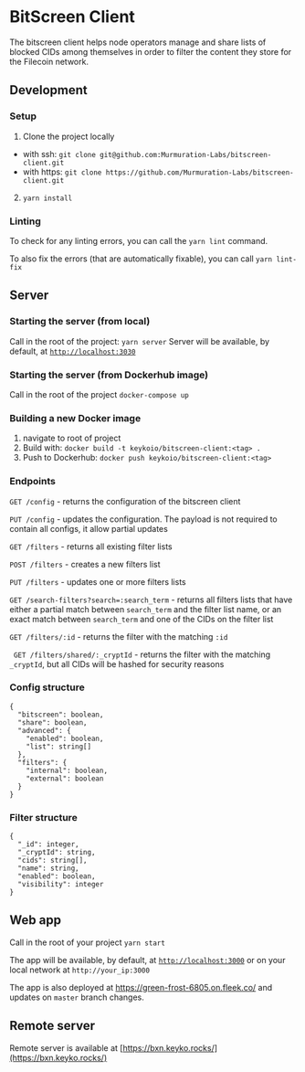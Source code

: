# BitScreen Client
The bitscreen client helps node operators manage and share lists of blocked CIDs among themselves in order to filter the content they store for the Filecoin network.
 
## Development
### Setup
1. Clone the project locally 
  - with ssh: ```git clone git@github.com:Murmuration-Labs/bitscreen-client.git```
  - with https: ```git clone https://github.com/Murmuration-Labs/bitscreen-client.git```
2. ```yarn install```
 
### Linting
To check for any linting errors, you can call the ```yarn lint``` command.

To also fix the errors (that are automatically fixable), you can call ```yarn lint-fix```
 
## Server
### Starting the server (from local)
Call in the root of the project: ```yarn server```
Server will be available, by default, at [```http://localhost:3030```](http://localhost:3030)

### Starting the server (from Dockerhub image)
Call in the root of the project ```docker-compose up```

### Building a new Docker image
1. navigate to root of project
2. Build with: ```docker build -t keykoio/bitscreen-client:<tag> .```
3. Push to Dockerhub: ```docker push keykoio/bitscreen-client:<tag>```
 
### Endpoints
```GET /config``` - returns the configuration of the bitscreen client

```PUT /config``` - updates the configuration. The payload is not required to contain all configs, it allow partial updates

```GET /filters``` - returns all existing filter lists

```POST /filters``` - creates a new filters list

```PUT /filters``` - updates one or more filters lists

```GET /search-filters?search=:search_term``` - returns all filters lists that have either a partial match between ```search_term``` and the filter list name, or an exact match between ```search_term``` and one of the CIDs on the filter list

```GET /filters/:id``` - returns the filter with the matching ```:id```

``` GET /filters/shared/:_cryptId``` - returns the filter with the matching ```_cryptId```, but all CIDs will be hashed for security reasons

### Config structure
```
{
  "bitscreen": boolean,
  "share": boolean,
  "advanced": {
    "enabled": boolean,
    "list": string[]
  },
  "filters": {
    "internal": boolean,
    "external": boolean
  }
}
```

### Filter structure
```
{
  "_id": integer,
  "_cryptId": string,
  "cids": string[],
  "name": string,
  "enabled": boolean,
  "visibility": integer
}
```

## Web app
Call in the root of your project ```yarn start```

The app will be available, by default, at [```http://localhost:3000```](http://localhost:3000) or on your local network at ```http://your_ip:3000```

The app is also deployed at https://green-frost-6805.on.fleek.co/ and updates on `master` branch changes.
 
## Remote server
Remote server is available at [https://bxn.keyko.rocks/](https://bxn.keyko.rocks/)
